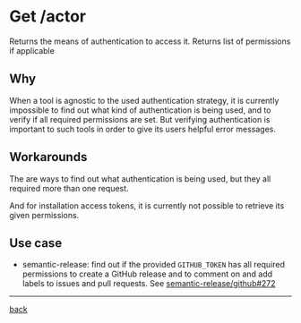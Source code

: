 # Get /actor

Returns the means of authentication to access it. Returns list of permissions if applicable

## Why

When a tool is agnostic to the used authentication strategy, it is currently impossible to find out what kind of authentication is being used, and to verify if all required permissions are set. But verifying authentication is important to such tools in order to give its users helpful error messages.

## Workarounds

The are ways to find out what authentication is being used, but they all required more than one request.

And for installation access tokens, it is currently not possible to retrieve its given permissions.

## Use case

- semantic-release: find out if the provided `GITHUB_TOKEN` has all required permissions to create a GitHub release and to comment on and add labels to issues and pull requests. See [semantic-release/github#272](https://github.com/semantic-release/github/pull/272)

---

[back](../..)
